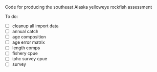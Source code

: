Code for producing the southeast Alaska yelloweye rockfish assessment

To do:

- [ ] cleanup all import data  
- [ ] annual catch  
- [ ] age composition  
- [ ] age error matrix  
- [ ] length comps  
- [ ] fishery cpue  
- [ ] iphc survey cpue
- [ ] survey  